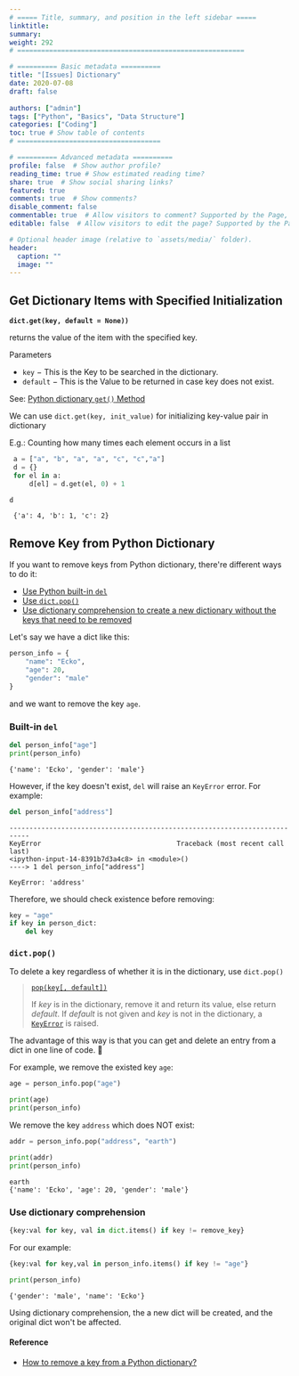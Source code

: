 ```yaml
---
# ===== Title, summary, and position in the left sidebar =====
linktitle: 
summary: 
weight: 292
# =========================================================

# ========== Basic metadata ==========
title: "[Issues] Dictionary"
date: 2020-07-08
draft: false
 
authors: ["admin"]
tags: ["Python", "Basics", "Data Structure"]
categories: ["Coding"]
toc: true # Show table of contents
# ====================================

# ========== Advanced metadata ========== 
profile: false  # Show author profile?
reading_time: true # Show estimated reading time?
share: true  # Show social sharing links?
featured: true
comments: true  # Show comments?
disable_comment: false
commentable: true  # Allow visitors to comment? Supported by the Page, Post, and Book content types.
editable: false  # Allow visitors to edit the page? Supported by the Page, Post, and Book content types.

# Optional header image (relative to `assets/media/` folder).
header:
  caption: ""
  image: ""
---
```


## Get Dictionary Items with Specified Initialization

**`dict.get(key, default = None))`**

returns the value of the item with the specified key.

Parameters

- `key` − This is the Key to be searched in the dictionary.
- `default` − This is the Value to be returned in case key does not exist.

See: [Python dictionary `get()` Method](https://www.tutorialspoint.com/python/dictionary_get.htm)

We can use `dict.get(key, init_value)` for initializing key-value pair in dictionary

E.g.: Counting how many times each element occurs in a list

```python
 a = ["a", "b", "a", "a", "c", "c","a"]
 d = {}
 for el in a:
     d[el] = d.get(el, 0) + 1
```

```python
d
```

```
 {'a': 4, 'b': 1, 'c': 2}
```



## Remove Key from Python Dictionary

If you want to remove keys from Python dictionary, there're different ways to do it:

- [Use Python built-in `del`](#built-in-del)
- [Use `dict.pop()`](#dictpop)
- [Use dictionary comprehension to create a new dictionary without the keys that need to be removed](#use-dictionary-comprehension)

Let's say we have a dict like this:

```python
person_info = {
    "name": "Ecko",
    "age": 20,
    "gender": "male"
}
```

and we want to remove the key `age`.





### Built-in `del`

```python
del person_info["age"]
print(person_info)
```

```
{'name': 'Ecko', 'gender': 'male'}
```

However, if the key doesn't exist, `del` will raise an `KeyError` error. For example:

```python
del person_info["address"]
```

```
---------------------------------------------------------------------------
KeyError                                  Traceback (most recent call last)
<ipython-input-14-8391b7d3a4c8> in <module>()
----> 1 del person_info["address"]

KeyError: 'address'
```

Therefore, we should check existence before removing:

```python
key = "age"
if key in person_dict:
    del key
```





### `dict.pop()`

To delete a key regardless of whether it is in the dictionary, use `dict.pop()`

> [`pop(key[, default])`](https://docs.python.org/3/library/stdtypes.html#dict.pop)
>
> If *key* is in the dictionary, remove it and return its value, else return *default*. If *default* is not given and *key* is not in the dictionary, a [`KeyError`](https://docs.python.org/3/library/exceptions.html#KeyError) is raised.

The advantage of this way is that you can get and delete an entry from a dict in one line of code. :clap:

For example, we remove the existed key `age`:

```python
age = person_info.pop("age")

print(age)
print(person_info)
```

We remove the key `address` which does NOT exist:

```python
addr = person_info.pop("address", "earth")

print(addr)
print(person_info)
```

```
earth
{'name': 'Ecko', 'age': 20, 'gender': 'male'}
```





### Use dictionary comprehension

```python
{key:val for key, val in dict.items() if key != remove_key}
```

For our example:

```python
{key:val for key,val in person_info.items() if key != "age"}

print(person_info)
```

```
{'gender': 'male', 'name': 'Ecko'}
```

Using dictionary comprehension, the a new dict will be created, and the original dict won't be affected.


#### Reference

- [How to remove a key from a Python dictionary?](https://stackoverflow.com/questions/11277432/how-can-i-remove-a-key-from-a-python-dictionary)